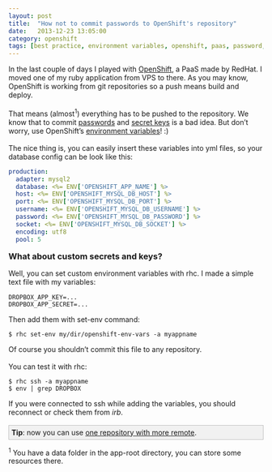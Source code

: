 ```yaml
---
layout: post
title:  "How not to commit passwords to OpenShift's repository"
date:   2013-12-23 13:05:00
category: openshift
tags: [best practice, environment variables, openshift, paas, password, red hat, ruby, secret key, security, yml]
---
```


<div>
In the last couple of days I played with <a href="https://www.openshift.com/">OpenShift</a>, a PaaS made by RedHat. I moved one of my ruby application from VPS to there. As you may know, OpenShift is working from git repositories so a push means build and deploy.
</div>

<div>
<br />
That means (almost<sup>1</sup>) everything has to be pushed to the repository. We know that to commit <a href="http://blog.shubh.am/prezi-bug-bounty/">passwords</a> and <a href="http://www.phenoelit.org/blog/archives/2012/12/21/let_me_github_that_for_you/">secret keys</a> is a bad idea. But don’t worry, use OpenShift’s <a href="https://www.openshift.com/page/openshift-environment-variables">environment variables</a>! :)</div>

<div>
<br />
The nice thing is, you can easily insert these variables into yml files, so your database config can be look like this:
</div>

```yaml
production:
  adapter: mysql2
  database: <%= ENV['OPENSHIFT_APP_NAME'] %>
  host: <%= ENV['OPENSHIFT_MYSQL_DB_HOST'] %>
  port: <%= ENV['OPENSHIFT_MYSQL_DB_PORT'] %>
  username: <%= ENV['OPENSHIFT_MYSQL_DB_USERNAME'] %>
  password: <%= ENV['OPENSHIFT_MYSQL_DB_PASSWORD'] %>
  socket: <%= ENV['OPENSHIFT_MYSQL_DB_SOCKET'] %>
  encoding: utf8
  pool: 5
```

<h3 style="margin-top: 15px; margin-bottom: 15px">What about custom secrets and keys?</h3>
<div style="margin-bottom: 15px">
Well, you can set custom environment variables with rhc. I made a simple text file with my variables:
</div>

```
DROPBOX_APP_KEY=...
DROPBOX_APP_SECRET=...
```

<div>
Then add them with set-env command:
</div>

```
$ rhc set-env my/dir/openshift-env-vars -a myappname
```

<div>
Of course you shouldn’t commit this file to any repository.
</div>

<div>
<br/>
You can test it with rhc:
</div>

```
$ rhc ssh -a myappname
$ env | grep DROPBOX
```

<div>
If you were connected to ssh while adding the variables, you should reconnect or check them from <i>irb</i>.
<br/><br/>
</div>

<div style="background-color: #f1f1f1; border: 1px solid silver; padding: 5px;">
<b>Tip</b>: now you can use <a href="https://www.openshift.com/kb/kb-e1006-sync-new-git-repo-with-your-own-existing-git-repo#comment-24175">one repository with more remote</a>.
</div>

<sup>1</sup> You have a data folder in the app-root directory, you can store some resources there.
